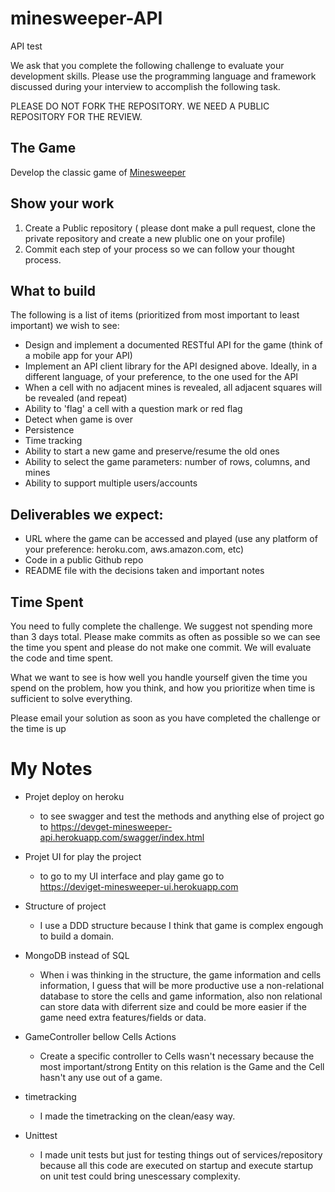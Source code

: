# minesweeper-API
API test

We ask that you complete the following challenge to evaluate your development skills. Please use the programming language and framework discussed during your interview to accomplish the following task.

PLEASE DO NOT FORK THE REPOSITORY. WE NEED A PUBLIC REPOSITORY FOR THE REVIEW. 

## The Game
Develop the classic game of [Minesweeper](https://en.wikipedia.org/wiki/Minesweeper_(video_game))

## Show your work

1.  Create a Public repository ( please dont make a pull request, clone the private repository and create a new plublic one on your profile)
2.  Commit each step of your process so we can follow your thought process.

## What to build
The following is a list of items (prioritized from most important to least important) we wish to see:
* Design and implement  a documented RESTful API for the game (think of a mobile app for your API)
* Implement an API client library for the API designed above. Ideally, in a different language, of your preference, to the one used for the API
* When a cell with no adjacent mines is revealed, all adjacent squares will be revealed (and repeat)
* Ability to 'flag' a cell with a question mark or red flag
* Detect when game is over
* Persistence
* Time tracking
* Ability to start a new game and preserve/resume the old ones
* Ability to select the game parameters: number of rows, columns, and mines
* Ability to support multiple users/accounts
 
## Deliverables we expect:
* URL where the game can be accessed and played (use any platform of your preference: heroku.com, aws.amazon.com, etc)
* Code in a public Github repo
* README file with the decisions taken and important notes

## Time Spent
You need to fully complete the challenge. We suggest not spending more than 3 days total.  Please make commits as often as possible so we can see the time you spent and please do not make one commit.  We will evaluate the code and time spent.
 
What we want to see is how well you handle yourself given the time you spend on the problem, how you think, and how you prioritize when time is sufficient to solve everything.

Please email your solution as soon as you have completed the challenge or the time is up


# My Notes


- Projet deploy on heroku
    - to see swagger and test the methods and anything else of project go to 
    https://devget-minesweeper-api.herokuapp.com/swagger/index.html
- Projet UI for play the project
    - to go to my UI interface and play game go to  
    https://deviget-minesweeper-ui.herokuapp.com
- Structure of project
    - I use a DDD structure because I think that game is complex engough to build a domain.

- MongoDB instead of SQL
    - When i was thinking in the structure, the game information and cells information, I guess that will be more productive use a non-relational database to store the cells and game information, also non relational can store data with diferrent size  and could be more easier if the game need extra features/fields or data.

- GameController bellow Cells Actions
    - Create a specific controller to Cells wasn't necessary because the most important/strong Entity on this relation is the Game and the Cell hasn't any use out of a game.

- timetracking
    - I made the timetracking on the clean/easy way. 

- Unittest
    - I made unit tests but just for testing things out of services/repository because all this code are executed on startup and execute startup on unit test could bring unescessary complexity.

